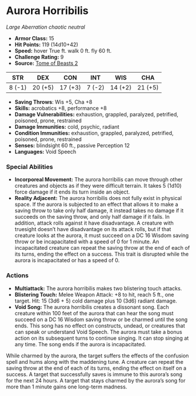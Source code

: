 # Aurora Horribilis

*Large* *Aberration* *chaotic neutral*

- **Armor Class:** 15
- **Hit Points:** 119 (14d10+42)
- **Speed:** hover True ft. walk 0 ft. fly 60 ft.
- **Challenge Rating:** 9
- **Source:** [Tome of Beasts 2](https://koboldpress.com/kpstore/product/tome-of-beasts-2-for-5th-edition/)

| STR | DEX | CON | INT | WIS | CHA |
| --- | --- | --- | --- | --- | --- |
| 8 (-1) | 20 (+5) | 17 (+3) | 7 (-2) | 14 (+2) | 21 (+5) |

- **Saving Throws**: Wis +5, Cha +8
- **Skills:** acrobatics +8, performance +8
- **Damage Vulnerabilities:** exhaustion, grappled, paralyzed, petrified, poisoned, prone, restrained
- **Damage Immunities:** cold, psychic, radiant
- **Condition Immunities:** exhaustion, grappled, paralyzed, petrified, poisoned, prone, restrained
- **Senses:** blindsight 60 ft., passive Perception 12
- **Languages:** Void Speech
### Special Abilities
- **Incorporeal Movement:** The aurora horribilis can move through other creatures and objects as if they were difficult terrain. It takes 5 (1d10) force damage if it ends its turn inside an object.
- **Reality Adjacent:** The aurora horribilis does not fully exist in physical space. If the aurora is subjected to an effect that allows it to make a saving throw to take only half damage, it instead takes no damage if it succeeds on the saving throw, and only half damage if it fails. In addition, attack rolls against it have disadvantage. A creature with truesight doesn’t have disadvantage on its attack rolls, but if that creature looks at the aurora, it must succeed on a DC 16 Wisdom saving throw or be incapacitated with a speed of 0 for 1 minute. An incapacitated creature can repeat the saving throw at the end of each of its turns, ending the effect on a success.  This trait is disrupted while the aurora is incapacitated or has a speed of 0.
### Actions
- **Multiattack:** The aurora horribilis makes two blistering touch attacks.
- **Blistering Touch:** Melee Weapon Attack: +8 to hit, reach 5 ft., one target. Hit: 15 (3d6 + 5) cold damage plus 10 (3d6) radiant damage.
- **Void Song:** The aurora horribilis creates a dissonant song. Each creature within 100 feet of the aurora that can hear the song must succeed on a DC 16 Wisdom saving throw or be charmed until the song ends. This song has no effect on constructs, undead, or creatures that can speak or understand Void Speech. The aurora must take a bonus action on its subsequent turns to continue singing. It can stop singing at any time. The song ends if the aurora is incapacitated.

While charmed by the aurora, the target suffers the effects of the confusion spell and hums along with the maddening tune. A creature can repeat the saving throw at the end of each of its turns, ending the effect on itself on a success. A target that successfully saves is immune to this aurora’s song for the next 24 hours. A target that stays charmed by the aurora’s song for more than 1 minute gains one long-term madness.
